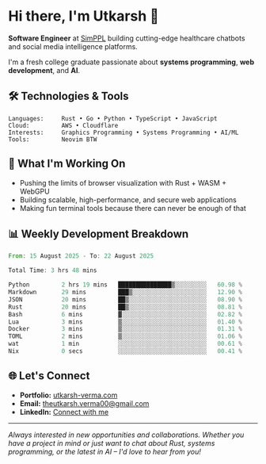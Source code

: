 # Hi there, I'm Utkarsh 👋

**Software Engineer** at [SimPPL](https://simppl.org) building cutting-edge healthcare chatbots and social media intelligence platforms.

I'm a fresh college graduate passionate about **systems programming**, **web development**, and **AI**.

## 🛠️ Technologies & Tools

```
Languages:     Rust • Go • Python • TypeScript • JavaScript
Cloud:         AWS • Cloudflare
Interests:     Graphics Programming • Systems Programming • AI/ML
Tools:         Neovim BTW
```

## 🚀 What I'm Working On

- Pushing the limits of browser visualization with Rust + WASM + WebGPU
- Building scalable, high-performance, and secure web applications
- Making fun terminal tools because there can never be enough of that

## 📊 Weekly Development Breakdown

<!--START_SECTION:waka-->

```rust
From: 15 August 2025 - To: 22 August 2025

Total Time: 3 hrs 48 mins

Python         2 hrs 19 mins   ███████████████▒░░░░░░░░░   60.98 %
Markdown       29 mins         ███▒░░░░░░░░░░░░░░░░░░░░░   12.90 %
JSON           20 mins         ██▒░░░░░░░░░░░░░░░░░░░░░░   08.90 %
Rust           20 mins         ██▒░░░░░░░░░░░░░░░░░░░░░░   08.81 %
Bash           6 mins          ▓░░░░░░░░░░░░░░░░░░░░░░░░   02.82 %
Lua            3 mins          ▒░░░░░░░░░░░░░░░░░░░░░░░░   01.40 %
Docker         3 mins          ▒░░░░░░░░░░░░░░░░░░░░░░░░   01.31 %
TOML           2 mins          ▒░░░░░░░░░░░░░░░░░░░░░░░░   01.06 %
wat            1 min           ░░░░░░░░░░░░░░░░░░░░░░░░░   00.61 %
Nix            0 secs          ░░░░░░░░░░░░░░░░░░░░░░░░░   00.41 %
```

<!--END_SECTION:waka-->

## 🌐 Let's Connect

- **Portfolio:** [utkarsh-verma.com](https://utkarsh-verma.com)
- **Email:** theutkarsh.verma00@gmail.com
- **LinkedIn:** [Connect with me](https://linkedin.com/in/utkarsh-verm4)

---

*Always interested in new opportunities and collaborations. Whether you have a project in mind or just want to chat about Rust, systems programming, or the latest in AI – I'd love to hear from you!*
